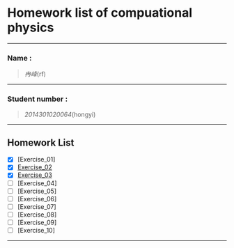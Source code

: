 
#  Homework list of compuational physics



---

### Name :
> *冉峰*(rf)

---   
 
### Student number :
>*2014301020064*(hongyi)

---  

## Homework List
- [x] [Exercise_01]
- [x] [Exercise_02](https://www.zybuluo.com/rfhongyi/note/502565)
- [x] [Exercise_03](https://www.zybuluo.com/rfhongyi/note/512636)
- [ ] [Exercise_04]
- [ ] [Exercise_05]
- [ ] [Exercise_06]
- [ ] [Exercise_07]
- [ ] [Exercise_08]
- [ ] [Exercise_09]
- [ ] [Exercise_10]

---  


